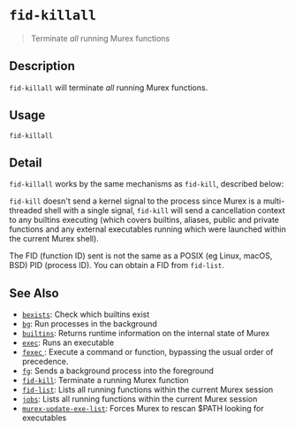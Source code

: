 # `fid-killall`

> Terminate _all_ running Murex functions

## Description

`fid-killall` will terminate _all_ running Murex functions.

## Usage

    fid-killall

## Detail

`fid-killall` works by the same mechanisms as `fid-kill`, described below:

`fid-kill` doesn't send a kernel signal to the process since Murex is
a multi-threaded shell with a single signal, `fid-kill` will send a
cancellation context to any builtins executing (which covers builtins,
aliases, public and private functions and any external executables running
which were launched within the current Murex shell).

The FID (function ID) sent is not the same as a POSIX (eg Linux, macOS, BSD)
PID (process ID). You can obtain a FID from `fid-list`.

## See Also

- [`bexists`](./bexists.md):
  Check which builtins exist
- [`bg`](./bg.md):
  Run processes in the background
- [`builtins`](./runtime.md):
  Returns runtime information on the internal state of Murex
- [`exec`](./exec.md):
  Runs an executable
- [`fexec` ](./fexec.md):
  Execute a command or function, bypassing the usual order of precedence.
- [`fg`](./fg.md):
  Sends a background process into the foreground
- [`fid-kill`](./fid-kill.md):
  Terminate a running Murex function
- [`fid-list`](./fid-list.md):
  Lists all running functions within the current Murex session
- [`jobs`](./fid-list.md):
  Lists all running functions within the current Murex session
- [`murex-update-exe-list`](./murex-update-exe-list.md):
  Forces Murex to rescan $PATH looking for executables
